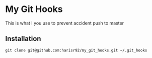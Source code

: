 # My Git Hooks
  This is what I you use to prevent accident push to master

## Installation

```git clone git@github.com:harisr92/my_git_hooks.git ~/.git_hooks```
